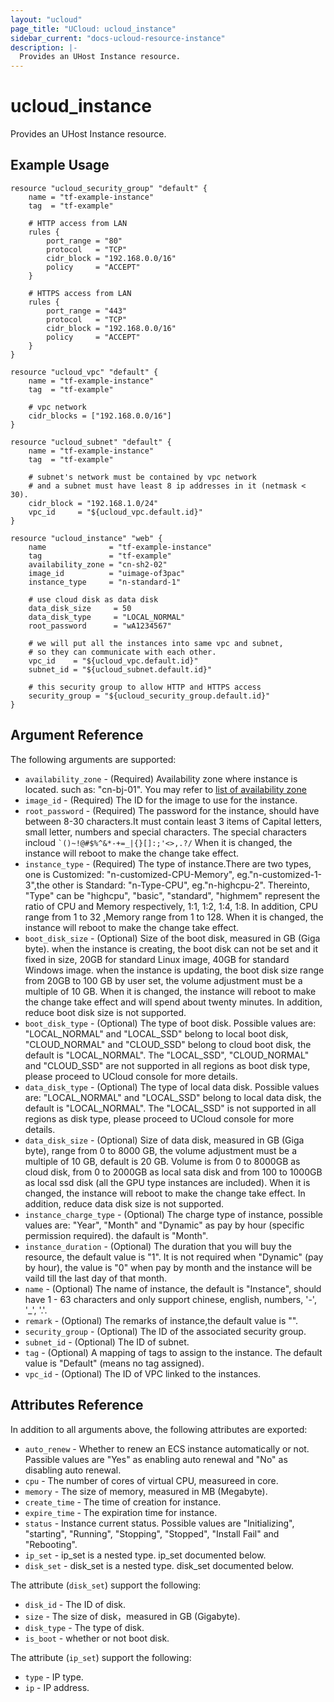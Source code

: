 ```yaml
---
layout: "ucloud"
page_title: "UCloud: ucloud_instance"
sidebar_current: "docs-ucloud-resource-instance"
description: |-
  Provides an UHost Instance resource.
---
```


# ucloud_instance

Provides an UHost Instance resource.

## Example Usage

```hcl
resource "ucloud_security_group" "default" {
    name = "tf-example-instance"
    tag  = "tf-example"

    # HTTP access from LAN
    rules {
        port_range = "80"
        protocol   = "TCP"
        cidr_block = "192.168.0.0/16"
        policy     = "ACCEPT"
    }

    # HTTPS access from LAN
    rules {
        port_range = "443"
        protocol   = "TCP"
        cidr_block = "192.168.0.0/16"
        policy     = "ACCEPT"
    }
}

resource "ucloud_vpc" "default" {
    name = "tf-example-instance"
    tag  = "tf-example"

    # vpc network
    cidr_blocks = ["192.168.0.0/16"]
}

resource "ucloud_subnet" "default" {
    name = "tf-example-instance"
    tag  = "tf-example"

    # subnet's network must be contained by vpc network
    # and a subnet must have least 8 ip addresses in it (netmask < 30).
    cidr_block = "192.168.1.0/24"
    vpc_id     = "${ucloud_vpc.default.id}"
}

resource "ucloud_instance" "web" {
    name              = "tf-example-instance"
    tag               = "tf-example"
    availability_zone = "cn-sh2-02"
    image_id          = "uimage-of3pac"
    instance_type     = "n-standard-1"

    # use cloud disk as data disk
    data_disk_size     = 50
    data_disk_type     = "LOCAL_NORMAL"
    root_password      = "wA1234567"

    # we will put all the instances into same vpc and subnet,
    # so they can communicate with each other.
    vpc_id    = "${ucloud_vpc.default.id}"
    subnet_id = "${ucloud_subnet.default.id}"

    # this security group to allow HTTP and HTTPS access
    security_group = "${ucloud_security_group.default.id}"
}

```

## Argument Reference

The following arguments are supported:

* `availability_zone` - (Required) Availability zone where instance is located. such as: "cn-bj-01". You may refer to [list of availability zone](https://docs.ucloud.cn/api/summary/regionlist)
* `image_id` - (Required) The ID for the image to use for the instance.
* `root_password` - (Required) The password for the instance, should have between 8-30 characters.It must contain least 3 items of Capital letters, small letter, numbers and special characters. The special characters incloud <code>`()~!@#$%^&*-+=_|{}\[]:;'<>,.?/</code> When it is changed, the instance will reboot to make the change take effect.
* `instance_type` - (Required) The type of instance.There are two types, one is Customized: "n-customized-CPU-Memory", eg."n-customized-1-3",the other is Standard: "n-Type-CPU", eg."n-highcpu-2". Thereinto, "Type" can be "highcpu", "basic", "standard", "highmem" represent the ratio of CPU and Memory respectively, 1:1, 1:2, 1:4, 1:8. In addition, CPU range from 1 to 32 ,Memory range from 1 to 128. When it is changed, the instance will reboot to make the change take effect.
* `boot_disk_size` - (Optional) Size of the boot disk, measured in GB (Giga byte). when the instance is creating, the boot disk can not be set and it fixed in size, 20GB for standard Linux image, 40GB for standard Windows image. when the instance is updating, the boot disk size range from 20GB to 100 GB by user set, the volume adjustment must be a multiple of 10 GB. When it is changed, the instance will reboot to make the change take effect and will spend about twenty minutes. In addition, reduce boot disk size is not supported.
* `boot_disk_type` - (Optional) The type of boot disk. Possible values are: "LOCAL_NORMAL" and "LOCAL_SSD" belong to local boot disk, "CLOUD_NORMAL" and "CLOUD_SSD" belong to cloud boot disk, the default is "LOCAL_NORMAL". The "LOCAL_SSD", "CLOUD_NORMAL" and "CLOUD_SSD" are not supported in all regions as boot disk type, please proceed to UCloud console for more details.
* `data_disk_type` - (Optional) The type of local data disk. Possible values are: "LOCAL_NORMAL" and "LOCAL_SSD" belong to local data disk, the default is "LOCAL_NORMAL". The "LOCAL_SSD" is not supported in all regions as disk type, please proceed to UCloud console for more details.
* `data_disk_size` - (Optional) Size of data disk, measured in GB (Giga byte), range from 0 to 8000 GB, the volume adjustment must be a multiple of 10 GB, default is 20 GB. Volume is from 0 to 8000GB as cloud disk, from 0 to 2000GB as local sata disk and from 100 to 1000GB as local ssd disk (all the GPU type instances are included). When it is changed, the instance will reboot to make the change take effect. In addition, reduce data disk size is not supported.
* `instance_charge_type` - (Optional) The charge type of instance, possible values are: "Year", "Month" and "Dynamic" as pay by hour (specific permission required). the dafault is "Month".
* `instance_duration` - (Optional) The duration that you will buy the resource, the default value is "1". It is not required when "Dynamic" (pay by hour), the value is "0" when pay by month and the instance will be vaild till the last day of that month.
* `name` - (Optional) The name of instance, the default is "Instance", should have 1 - 63 characters and only support chinese, english, numbers, '-', '_', '.'.
* `remark` - (Optional) The remarks of instance,the default value is "".
* `security_group` - (Optional) The ID of the associated security group.
* `subnet_id` - (Optional) The ID of subnet.
* `tag` - (Optional) A mapping of tags to assign to the instance. The default value is "Default" (means no tag assigned).
* `vpc_id` - (Optional) The ID of VPC linked to the instances.

## Attributes Reference

In addition to all arguments above, the following attributes are exported:

* `auto_renew` - Whether to renew an ECS instance automatically or not. Passible values are "Yes" as enabling auto renewal and "No" as disabling auto renewal.
* `cpu` - The number of cores of virtual CPU, measureed in core.
* `memory` - The size of memory, measured in MB (Megabyte).
* `create_time` - The time of creation for instance.
* `expire_time` - The expiration time for instance.
* `status` - Instance current status. Possible values are "Initializing", "starting", "Running", "Stopping", "Stopped", "Install Fail" and "Rebooting".
* `ip_set` - ip_set is a nested type. ip_set documented below.
* `disk_set` - disk_set is a nested type. disk_set documented below.

The attribute (`disk_set`) support the following:

* `disk_id` - The ID of disk.
* `size` - The size of disk，measured in GB (Gigabyte).
* `disk_type` - The type of disk.
* `is_boot` - whether or not boot disk.

The attribute (`ip_set`) support the following:

* `type` - IP type.
* `ip` - IP address.
